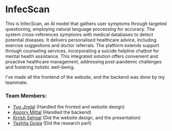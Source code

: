 # InfecScan

This is InfecScan, an Al model that gathers user symptoms through targeted questioning, employing natural language processing for accuracy. The system cross-references symptoms with medical databases to detect potential diseases. It delivers personalised healthcare advice, including exercise suggestions and doctor referrals. The platform extends support through counseling services, incorporating a suicide helpline chatbot for mental health assistance.
This integrated solution offers convenient and proactive healthcare management, addressing post-pandemic challenges and fostering holistic well-being.

I've made all the frontend of the website, and the backend was done by my teammate.

### Team Members:
- [Yug Jindal](https://github.com/yugjindal22)      (Handled the fronted and website design)
- [Apoorv Mittal](https://github.com/apoorv012)     (Handled the backend)
- [Krrish Sehgal](https://github.com/kishu567)      (Did the website design, and the presentation)
- [Yashita Gogia](https://github.com/yag1109)       (Did the research part)
